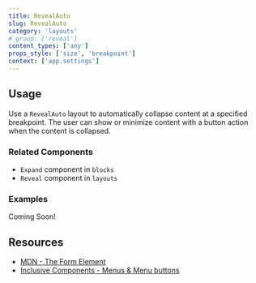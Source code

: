 ```yaml
---
title: RevealAuto
slug: RevealAuto
category: 'layouts'
# group: ['reveal']
content_types: ['any']
props_style: ['size', 'breakpoint']
context: ['app.settings']
---
```


## Usage

Use a `RevealAuto` layout to automatically collapse content at a specified breakpoint. The user can show or minimize content with a button action when the content is collapsed.

### Related Components

- `Expand` component in `blocks`
- `Reveal` component in `layouts`

### Examples

<p class="feedback bare emoji:default">Coming Soon!</p>

## Resources

- [MDN - The Form Element](https://developer.mozilla.org/en-US/docs/Web/HTML/Element/form)
- [Inclusive Components - Menus & Menu buttons](https://inclusive-components.design/menus-menu-buttons/)
